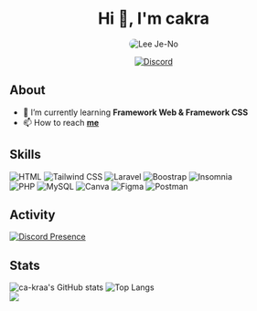 <h1 align="center">Hi 👋, I'm cakra </h1>
<p align="center">
  <img src="https://github.com/ca-kraa/ca-kraa/raw/main/Jeno.gif" alt="Lee Je-No" style="border-radius: 20px;">
  
</p>
<!-- <p align="center">
<a href="https://visitcount.itsvg.in">
  <img src="https://visitcount.itsvg.in/api?id=68689489&label=Profile%20Views&pretty=false" />
</a>
</p> -->
<p align="center">
  <a href="https://discord.com/users/948092281557237842">
    <img src="https://img.shields.io/badge/Discord-7289DA?style=for-the-badge&logo=discord&logoColor=white" alt="Discord">
  </a>
</p>
</h1>

## About
- 🌱 I’m currently learning **Framework Web & Framework CSS**
- 📫 How to reach **[me](mailto:nabilmufti14@gmail.com)**

## Skills
![HTML](https://img.shields.io/badge/HTML-239120?style=for-the-badge&logo=html5&logoColor=white)
![Tailwind CSS](https://img.shields.io/badge/Tailwind_CSS-38B2AC?style=for-the-badge&logo=tailwind-css&logoColor=white)
![Laravel](https://img.shields.io/badge/Laravel-FF2D20?style=for-the-badge&logo=laravel&logoColor=white)
![Boostrap](https://img.shields.io/badge/Bootstrap-563D7C?style=for-the-badge&logo=bootstrap&logoColor=white)
![Insomnia](https://img.shields.io/badge/Insomnia-5849be?style=for-the-badge&logo=Insomnia&logoColor=white)
<br>
![PHP](https://img.shields.io/badge/PHP-777BB4?style=for-the-badge&logo=php&logoColor=white)
![MySQL](https://img.shields.io/badge/MySQL-005C84?style=for-the-badge&logo=mysql&logoColor=white)
![Canva](https://img.shields.io/badge/Canva-%2300C4CC.svg?&style=for-the-badge&logo=Canva&logoColor=white)
![Figma](https://img.shields.io/badge/Figma-F24E1E?style=for-the-badge&logo=figma&logoColor=white)
![Postman](https://img.shields.io/badge/Postman-FF6C37?style=for-the-badge&logo=postman&logoColor=white)

## Activity

[![Discord Presence](https://lanyard.cnrad.dev/api/948092281557237842)](https://discord.com/users/948092281557237842)

## Stats

![ca-kraa's GitHub stats](https://github-readme-stats.vercel.app/api?username=ca-kraa&show_icons=true&theme=radical&hide_border=true)
![Top Langs](https://github-readme-stats.vercel.app/api/top-langs/?username=ca-kraa&layout=compact&theme=radical&hide_border=true) <br>
[![](https://visitcount.itsvg.in/api?id=ca-kraa&label=Profile%20Views&color=9&icon=1&pretty=false)](https://visitcount.itsvg.in)

